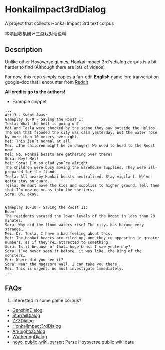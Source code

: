 # HonkaiImpact3rdDialog
A project that collects Honkai Impact 3rd text corpus

本项目收集崩坏三游戏对话语料

## Description

Unlike other Hoyoverse games, Honkai Impact 3rd's dialog corpus is a bit harder to find (Although there are lots of videos)

For now, this repo simply copies a fan-edit **English** game lore transcription google-doc that I encounter from [Reddit](https://www.reddit.com/r/houkai3rd/comments/152n9m7/is_there_anywhere_i_can_find_the_script_for/)

**All credits go to the authors!**

- Example snippet

```
...
Act 3 - Swept Away:
Gameplay 16-9 - Saving the Roost I:
Tesla: What the hell is going on?
Mei and Tesla were shocked by the scene they saw outside the Helios.
The sea that flooded the city was calm yesterday, but the water rose by more than 10 meters overnight.
Mei: This isn’t normal at all.
Mei: …The children might be in danger! We need to head to the Roost now!
Mei: No, Honkai beasts are gathering over there!
Sora: Hey! Mei!
Mei: Sora! I’m so glad you’re alright.
The children were busy moving the warehouse supplies. They were ill-prepared for the flood.
Tesla: All nearby Honkai beasts neutralised. Stay vigilant. We’ve gotta stay on guard.
Tesla: We must move the kids and supplies to higher ground. Tell them that I’m moving mechs into the shelters.
Sora: Oh… okay.


Gameplay 16-10 - Saving the Roost II:
Boom!
The residents vacated the lower levels of the Roost in less than 20 minutes.
Sora: Why did the flood waters rise? The city… has become very strange…
Mei: Dr. Tesla, I have a bad feeling about this.
Mei: The Honkai beasts are riled up, and they’re appearing in greater numbers, as if they’re… attracted to something.
Sora: Is it because of that… huge beast I saw yesterday?
Sora: I’ve never seen it before… it was like… the king of the monsters…
Mei: Where did you see it?
Sora: Near the Nagazora Wall. I can take you there.
Mei: This is urgent. We must investigate immediately.
...
```

## FAQs

1. Interested in some game corpus?

- [GenshinDialog](https://github.com/mrzjy/GenshinDialog)
- [StarrailDialog](https://github.com/mrzjy/StarrailDialogue)
- [ZZZDialog](https://github.com/mrzjy/ZZZDialog)
- [HonkaiImpact3rdDialog](https://github.com/mrzjy/HonkaiImpact3rdDialog)
- [ArknightsDialog](https://github.com/mrzjy/ArknightsDialog)
- [WutheringDialog](https://github.com/mrzjy/WutheringDialog)
- [hoyo_public_wiki_parser](https://github.com/mrzjy/hoyo_public_wiki_parser): Parse Hoyoverse public wiki data

